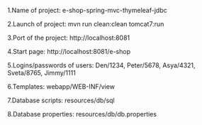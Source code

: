 1.Name of project: e-shop-spring-mvc-thymeleaf-jdbc

2.Launch of project: mvn run clean:clean tomcat7:run

3.Port of the project: http://localhost:8081

4.Start page: http://localhost:8081/e-shop

5.Logins/passwords of users:
Den/1234,
Peter/5678,
Asya/4321,
Sveta/8765,
Jimmy/1111

6.Templates: webapp/WEB-INF/view

7.Database scripts: resources/db/sql

8.Database properties: resources/db/db.properties

